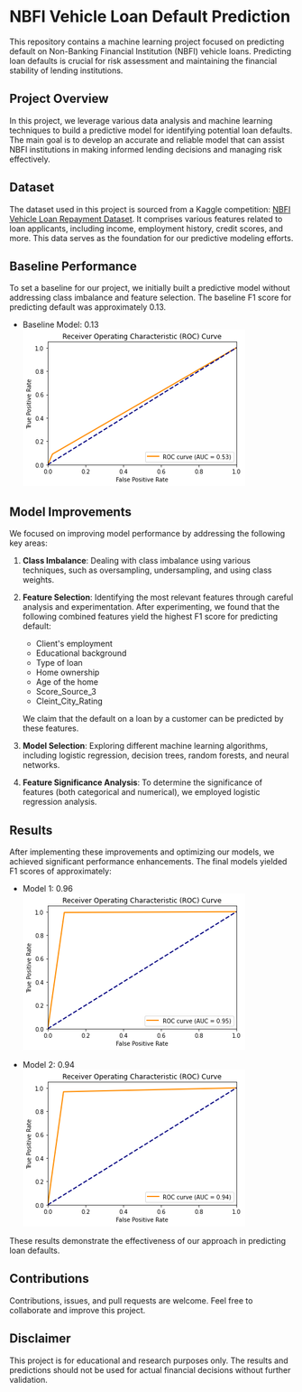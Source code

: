 # NBFI Vehicle Loan Default Prediction

This repository contains a machine learning project focused on predicting default on Non-Banking Financial Institution (NBFI) vehicle loans. Predicting loan defaults is crucial for risk assessment and maintaining the financial stability of lending institutions.

## Project Overview

In this project, we leverage various data analysis and machine learning techniques to build a predictive model for identifying potential loan defaults. The main goal is to develop an accurate and reliable model that can assist NBFI institutions in making informed lending decisions and managing risk effectively.

## Dataset

The dataset used in this project is sourced from a Kaggle competition: [NBFI Vehicle Loan Repayment Dataset](https://www.kaggle.com/datasets/meastanmay/nbfi-vehicle-loan-repayment-dataset). It comprises various features related to loan applicants, including income, employment history, credit scores, and more. This data serves as the foundation for our predictive modeling efforts.

## Baseline Performance

To set a baseline for our project, we initially built a predictive model without addressing class imbalance and feature selection. The baseline F1 score for predicting default was approximately 0.13.

- Baseline Model: 0.13
![13roc](images/13roc.png)


## Model Improvements

We focused on improving model performance by addressing the following key areas:

1. **Class Imbalance**: Dealing with class imbalance using various techniques, such as oversampling, undersampling, and using class weights.

2. **Feature Selection**: Identifying the most relevant features through careful analysis and experimentation. After experimenting, we found that the following combined features yield the highest F1 score for predicting default:

   - Client's employment
   - Educational background
   - Type of loan
   - Home ownership
   - Age of the home
   - Score_Source_3
   - Cleint_City_Rating

   We claim that the default on a loan by a customer can be predicted by these features.

3. **Model Selection**: Exploring different machine learning algorithms, including logistic regression, decision trees, random forests, and neural networks.

4. **Feature Significance Analysis**: To determine the significance of features (both categorical and numerical), we employed logistic regression analysis.

## Results

After implementing these improvements and optimizing our models, we achieved significant performance enhancements. The final models yielded F1 scores of approximately:

- Model 1: 0.96
![96roc](images/96roc.png)

- Model 2: 0.94
![94roc](images/94roc.png)

These results demonstrate the effectiveness of our approach in predicting loan defaults.

## Contributions

Contributions, issues, and pull requests are welcome. Feel free to collaborate and improve this project.

## Disclaimer

This project is for educational and research purposes only. The results and predictions should not be used for actual financial decisions without further validation.

